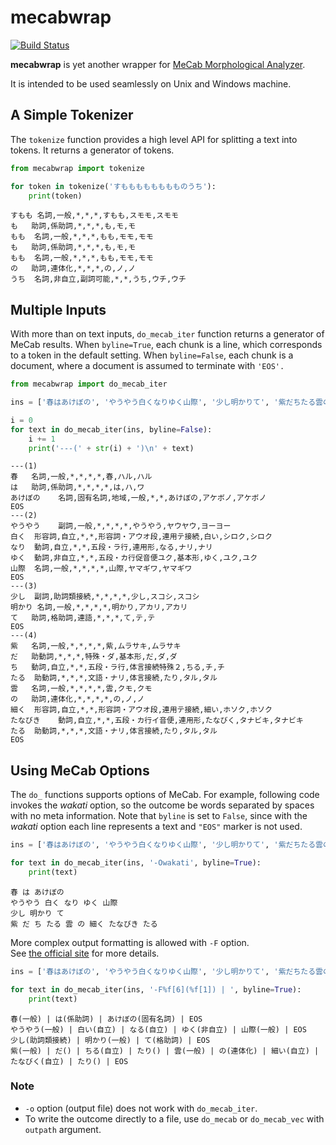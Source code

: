 
# mecabwrap

[![Build Status](https://travis-ci.org/kota7/mecabwrap-py.svg?branch=master)](https://travis-ci.org/kota7/mecabwrap-py)

**mecabwrap** is yet another wrapper for [MeCab Morphological Analyzer](http://taku910.github.io/mecab/).

It is intended to be used seamlessly on Unix and Windows machine.

## A Simple Tokenizer

The `tokenize` function provides a high level API for splitting a text into tokens.
It returns a generator of tokens.


```python
from mecabwrap import tokenize

for token in tokenize('すもももももももものうち'):
    print(token)
```

    すもも	名詞,一般,*,*,*,すもも,スモモ,スモモ
    も	助詞,係助詞,*,*,*,も,モ,モ
    もも	名詞,一般,*,*,*,もも,モモ,モモ
    も	助詞,係助詞,*,*,*,も,モ,モ
    もも	名詞,一般,*,*,*,もも,モモ,モモ
    の	助詞,連体化,*,*,*,の,ノ,ノ
    うち	名詞,非自立,副詞可能,*,*,うち,ウチ,ウチ


## Multiple Inputs

With more than on text inputs, `do_mecab_iter` function returns a generator of MeCab results.
When `byline=True`, each chunk is a line, which corresponds to a token in the default setting.
When `byline=False`, each chunk is a document, where a document is assumed to terminate with `'EOS'.`


```python
from mecabwrap import do_mecab_iter

ins = ['春はあけぼの', 'やうやう白くなりゆく山際', '少し明かりて', '紫だちたる雲の細くたなびきたる']

i = 0
for text in do_mecab_iter(ins, byline=False):
    i += 1
    print('---(' + str(i) + ')\n' + text)
```

    ---(1)
    春	名詞,一般,*,*,*,*,春,ハル,ハル
    は	助詞,係助詞,*,*,*,*,は,ハ,ワ
    あけぼの	名詞,固有名詞,地域,一般,*,*,あけぼの,アケボノ,アケボノ
    EOS
    ---(2)
    やうやう	副詞,一般,*,*,*,*,やうやう,ヤウヤウ,ヨーヨー
    白く	形容詞,自立,*,*,形容詞・アウオ段,連用テ接続,白い,シロク,シロク
    なり	動詞,自立,*,*,五段・ラ行,連用形,なる,ナリ,ナリ
    ゆく	動詞,非自立,*,*,五段・カ行促音便ユク,基本形,ゆく,ユク,ユク
    山際	名詞,一般,*,*,*,*,山際,ヤマギワ,ヤマギワ
    EOS
    ---(3)
    少し	副詞,助詞類接続,*,*,*,*,少し,スコシ,スコシ
    明かり	名詞,一般,*,*,*,*,明かり,アカリ,アカリ
    て	助詞,格助詞,連語,*,*,*,て,テ,テ
    EOS
    ---(4)
    紫	名詞,一般,*,*,*,*,紫,ムラサキ,ムラサキ
    だ	助動詞,*,*,*,特殊・ダ,基本形,だ,ダ,ダ
    ち	動詞,自立,*,*,五段・ラ行,体言接続特殊２,ちる,チ,チ
    たる	助動詞,*,*,*,文語・ナリ,体言接続,たり,タル,タル
    雲	名詞,一般,*,*,*,*,雲,クモ,クモ
    の	助詞,連体化,*,*,*,*,の,ノ,ノ
    細く	形容詞,自立,*,*,形容詞・アウオ段,連用テ接続,細い,ホソク,ホソク
    たなびき	動詞,自立,*,*,五段・カ行イ音便,連用形,たなびく,タナビキ,タナビキ
    たる	助動詞,*,*,*,文語・ナリ,体言接続,たり,タル,タル
    EOS


## Using MeCab Options

The `do_` functions supports options of MeCab.  For example, following code invokes the *wakati* option, so the outcome be words separated by spaces with no meta information. 
Note that `byline` is set to `False`, since with the *wakati* option each line represents a text and `"EOS"` marker is not used.


```python
ins = ['春はあけぼの', 'やうやう白くなりゆく山際', '少し明かりて', '紫だちたる雲の細くたなびきたる']

for text in do_mecab_iter(ins, '-Owakati', byline=True):
    print(text)
```

    春 は あけぼの
    やうやう 白く なり ゆく 山際
    少し 明かり て
    紫 だ ち たる 雲 の 細く たなびき たる


More complex output formatting is allowed with `-F` option.  
See [the official site](http://taku910.github.io/mecab/format.html) for more details.


```python
ins = ['春はあけぼの', 'やうやう白くなりゆく山際', '少し明かりて', '紫だちたる雲の細くたなびきたる']

for text in do_mecab_iter(ins, '-F%f[6](%f[1]) | ', byline=True):
    print(text)
```

    春(一般) | は(係助詞) | あけぼの(固有名詞) | EOS
    やうやう(一般) | 白い(自立) | なる(自立) | ゆく(非自立) | 山際(一般) | EOS
    少し(助詞類接続) | 明かり(一般) | て(格助詞) | EOS
    紫(一般) | だ() | ちる(自立) | たり() | 雲(一般) | の(連体化) | 細い(自立) | たなびく(自立) | たり() | EOS


### Note

- `-o` option (output file) does not work with `do_mecab_iter`.
- To write the outcome directly to a file, use `do_mecab` or `do_mecab_vec` with `outpath` argument.



